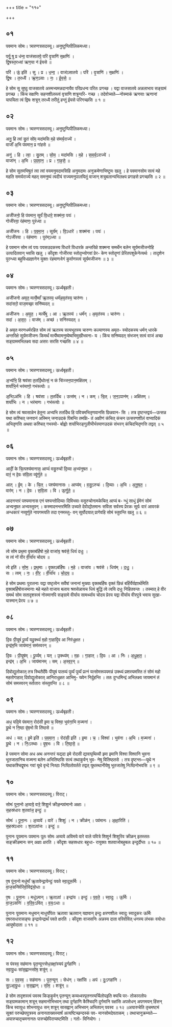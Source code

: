 +++
title = "११०"

+++


## ०१
पवमानः सोमः। त्र्यरुणत्रसदस्यू। अनुष्टुप्पिपीलिकमध्या।

पर्यू॒ षु प्र ध॑न्व॒ वाज॑सातये॒ परि॑ वृ॒त्राणि॑ स॒क्षणिः॑ ।  
द्वि॒षस्त॒रध्या॑ ऋण॒या न॑ ईयसे ॥

परि॑ । ऊं॒ इति॑ । सु । प्र । ध॒न्व॒ । वाज॑ऽसातये । परि॑ । वृ॒त्राणि॑ । स॒क्षणिः॑ ।  
द्वि॒षः । त॒रध्यै॑ । ऋ॒ण॒ऽयाः । नः॒ । ई॒य॒से॒ ॥

हे सोम सु सुष्ठु वाजसातये अस्मभ्यमन्नदानायैव परिप्रधन्व परितः प्रगच्छ । यद्वा वाजसातये अन्नलाभाय सङ्ग्रामं प्रगच्छ । किंच सक्षणिः सहनशीलस्त्वं वृत्राणि शत्रून्परि- गच्छ । तदेवोच्यते—नोस्माकं ऋणयाः ऋणानां यापयिता त्वं द्विषः शत्रून् तरध्यै तरीतुं हन्तुं ईयसे परिगच्छसि ॥ १ ॥

## ०२
पवमानः सोमः। त्र्यरुणत्रसदस्यू। अनुष्टुप्पिपीलिकमध्या।

अनु॒ हि त्वा॑ सु॒तं सो॑म॒ मदा॑मसि म॒हे स॑मर्य॒राज्ये॑ ।  
वाजाँ॑ अ॒भि प॑वमान॒ प्र गा॑हसे ॥

अनु॑ । हि । त्वा॒ । सु॒तम् । सो॒म॒ । मदा॑मसि । म॒हे । स॒म॒र्य॒ऽराज्ये॑ ।  
वाजा॑न् । अ॒भि । प॒व॒मा॒न॒ । प्र । गा॒ह॒से॒ ॥

हे सोम सुतमभिषुतं त्वा त्वां वयमनुमदामसिहि अनुमदामः अनुक्रमेणाभिष्टुमः खलु । हे पवमानसोम सत्वं महे महति समर्यराज्ये महत् समनुष्यं त्वदीयं राज्यमनुपालयितुं वाजान् शत्रुबलान्यभिलक्ष्य प्रगाहसे प्रगच्छसि ॥ २ ॥

## ०३
पवमानः सोमः। त्र्यरुणत्रसदस्यू। अनुष्टुप्पिपीलिकमध्या।

अजी॑जनो॒ हि प॑वमान॒ सूर्यं॑ वि॒धारे॒ शक्म॑ना॒ पयः॑ ।  
गोजी॑रया॒ रंह॑माणः॒ पुरं॑ध्या ॥

अजी॑जनः । हि । प॒व॒मा॒न॒ । सूर्य॑म् । वि॒ऽधारे॑ । शक्म॑ना । पयः॑ ।  
गोऽजी॑रया । रंह॑माणः । पुर॑म्ऽध्या ॥

हे पवमान सोम त्वं पयः पयसउदकस्य विधारे विधारके अन्तरिक्षे शक्मना समर्थेन बलेन सूर्यमजीजनोहि उत्पादितवान् भवसि खलु । कीदृशः गोजीरया स्तोतृभ्योगवां प्रेर- केण स्तोतॄणां प्रेरितपशुकेनेत्यर्थः । तादृशेन पुरन्ध्या बहुविधप्रज्ञानेन युक्तः रंहमाणःवेगं कुर्वाणस्त्वं सूर्यमजीजनः ॥ ३ ॥

## ०४
पवमानः सोमः। त्र्यरुणत्रसदस्यू। ऊर्ध्वबृहती।

अजी॑जनो अमृत॒ मर्त्ये॒ष्वाँ ऋ॒तस्य॒ धर्म॑न्न॒मृत॑स्य॒ चारु॑णः ।  
सदा॑सरो॒ वाज॒मच्छा॒ सनि॑ष्यदत् ॥

अजी॑जनः । अ॒मृ॒त॒ । मर्त्ये॑षु । आ । ऋ॒तस्य॑ । धर्म॑न् । अ॒मृत॑स्य । चारु॑णः ।  
सदा॑ । अ॒स॒रः॒ । वाज॑म् । अच्छ॑ । सनि॑स्यदत् ॥

हे अमृत मरणधर्मरहित सोम त्वं ऋतस्य सत्यभूतस्य चारुणः कल्याणस्य अमृत- स्योदकस्य धर्मन् धारके अन्तरिक्षे सूर्यमजीजनः किमर्थं मर्त्येष्वामनुष्येष्वभिमुखीभवना- य । किंच सनिष्यदत् संभजन् सत्वं वाजं अच्छ सङ्ग्राममभिलक्ष्य सदा असरः सरसि गच्छसि ॥ ४ ॥

## ०५
पवमानः सोमः। त्र्यरुणत्रसदस्यू। ऊर्ध्वबृहती।

अ॒भ्य॑भि॒ हि श्रव॑सा त॒तर्दि॒थोत्सं॒ न कं चि॑ज्जन॒पान॒मक्षि॑तम् ।  
शर्या॑भि॒र्न भर॑माणो॒ गभ॑स्त्योः ॥

अ॒भिऽअ॑भि । हि । श्रव॑सा । त॒तर्दि॑थ । उत्स॑म् । न । कम् । चि॒त् । ज॒न॒ऽपान॑म् । अक्षि॑तम् ।  
शर्या॑भिः । न । भर॑माणः । गभ॑स्त्योः ॥

हे सोम त्वं श्रवसान्नेन हेतुना अभ्यभि ततर्दिथ हि पवित्रमभितृणवानसि छिन्नवान- सि । तत्र दृष्टन्तद्वयं—उत्सन्न यथा कश्चित् जनपानं अस्मिन् जनाउदकं पिबन्ति तमक्षि- तं अक्षीणं कंचित् कंचन उत्सरणशीलं वाप्यादिकं अभितृणत्ति अथवा कश्चित् गभस्यो- र्बाह्वोः शर्याभिरङ्गुलीभीर्भरमाणउदकं संभरन् कंचिदभितृणत्ति तद्वत् ॥ ५ ॥

## ०६
पवमानः सोमः। त्र्यरुणत्रसदस्यू। ऊर्ध्वबृहती।

आदीं॒ के चि॒त्पश्य॑मानास॒ आप्यं॑ वसु॒रुचो॑ दि॒व्या अ॒भ्य॑नूषत ।  
वारं॒ न दे॒वः स॑वि॒ता व्यू॑र्णुते ॥

आत् । ई॒म् । के । चि॒त् । पश्य॑मानासः । आप्य॑म् । व॒सु॒ऽरुचः॑ । दि॒व्याः । अ॒भि । अ॒नू॒ष॒त॒ ।  
वार॑म् । न । दे॒वः । स॒वि॒ता । वि । ऊ॒र्णु॒ते॒ ॥

आदनन्तरं पश्यमानास एनं पश्यन्तोदिव्याः दिविभवाः वसुरुचोनामकेचित् आप्यं ब- न्धुं साधुं ईमेनं सोमं अभ्यनूषत अभ्यस्तुवन् । कस्मादनन्तरमिति उच्यते देवोद्योतमानः सविता सर्वस्य प्रेरकः सूर्यः वारं आवरकं अन्धकारं नव्यूर्णुते नापगमयति तदा एनमस्तु- वन् सूर्योदयात् प्रागेवहि सोमं स्तुवन्ति खलु ॥ ६ ॥

## ०७
पवमानः सोमः। त्र्यरुणत्रसदस्यू। ऊर्ध्वबृहती।

त्वे सो॑म प्रथ॒मा वृ॒क्तब॑र्हिषो म॒हे वाजा॑य॒ श्रव॑से॒ धियं॑ दधुः ।  
स त्वं नो॑ वीर वी॒र्या॑य चोदय ॥

त्वे इति॑ । सो॒म॒ । प्र॒थ॒माः । वृ॒क्तऽब॑र्हिषः । म॒हे । वाजा॑य । श्रव॑से । धिय॑म् । द॒धुः॒ ।  
सः । त्वम् । नः॒ । वी॒र॒ । वी॒र्या॑य । चो॒द॒य॒ ॥

हे सोम प्रथमाः पुरातनाः यद्वा यष्टृत्वेन सर्वेषां जनानां मुख्याः वृक्तबर्हिषः वृक्तं छिन्नं बर्हिर्येर्यज्ञार्थमिति वृक्तबर्हिषोयजमानाः महे महते वाजाय बलाय श्रवसेन्नायच धियं बुद्धिं त्वे त्वयि दधुः निहितवन्तः । तस्मात् हे वीर समर्थ सोम सतादृशस्त्वं नोस्मानपि सङ्ग्रामे वीर्याय सामर्थ्याय चोदय प्रेरय यद्वा वीर्याय वीरपुत्रे भवाय सुखा- यास्मान् प्रेरय ॥ ७ ॥

## ०८
पवमानः सोमः। त्र्यरुणत्रसदस्यू। ऊर्ध्वबृहती।

दि॒वः पी॒यूषं॑ पू॒र्व्यं यदु॒क्थ्यं॑ म॒हो गा॒हाद्दि॒व आ निर॑धुक्षत ।  
इन्द्र॑म॒भि जाय॑मानं॒ सम॑स्वरन् ॥

दि॒वः । पी॒यूष॑म् । पू॒र्व्यम् । यत् । उ॒क्थ्य॑म् । म॒हः । गा॒हात् । दि॒वः । आ । निः । अ॒धु॒क्ष॒त॒ ।  
इन्द्र॑म् । अ॒भि । जाय॑मानम् । सम् । अ॒स्व॒र॒न् ॥

दिवोद्युलोकात् तत्र स्थितैर्देवैः पीयूषं पातव्यं पूर्व्यं पूर्व्यं प्रत्नं यत्सोमरूपपमन्नं उक्थ्यं प्रशस्यमस्ति तं सोमं महो महतोगाहात् दिवोद्युलोकात् आनिराधुक्षत आभिमु- ख्येन निर्दुहन्ति । ततः दुग्धमिन्द्रं अभिलक्ष्य जायमानं तं सोमं समस्वरन् स्तोतारः संस्तुवन्ति ॥ ८ ॥

## ०९
पवमानः सोमः। त्र्यरुणत्रसदस्यू। ऊर्ध्वबृहती।

अध॒ यदि॒मे प॑वमान॒ रोद॑सी इ॒मा च॒ विश्वा॒ भुव॑ना॒भि म॒ज्मना॑ ।  
यू॒थे न नि॒ष्ठा वृ॑ष॒भो वि ति॑ष्ठसे ॥

अध॑ । यत् । इ॒मे इति॑ । प॒व॒मा॒न॒ । रोद॑सी॒ इति॑ । इ॒मा । च॒ । विश्वा॑ । भुव॑ना । अ॒भि । म॒ज्मना॑ ।  
यू॒थे । न । निः॒ऽस्थाः । वृ॒ष॒भः । वि । ति॒ष्ठ॒से॒ ॥

हे पवमान सोमा अध अथ अनन्तरं यद्यदा इमे रोदसी द्यावापृथिव्यौ इमा इमानि विश्वा विश्वानि भुवना भूतजातानिच मज्मना बलेन अभितिष्ठसि सत्वं तथाकुर्वन् भुव- नेषु वितिष्ठतसे । तत्र दृष्टन्तः—यूथे न यथाकश्चिद्वृषभः गवां यूथे वृन्दे निःष्ठाः निःष्ठितोवर्तते तद्वत् यूथस्थानीयेषु भूतजातेषु निःष्ठिनोभवसि ॥ ९ ॥

## १०
पवमानः सोमः। त्र्यरुणत्रसदस्यू। विराट्।

सोमः॑ पुना॒नो अ॒व्यये॒ वारे॒ शिशु॒र्न क्रीळ॒न्पव॑मानो अक्षाः ।  
स॒हस्र॑धारः श॒तवा॑ज॒ इन्दुः॑ ॥

सोमः॑ । पु॒ना॒नः । अ॒व्यये॑ । वारे॑ । शिशुः॑ । न । क्रीळ॑न् । पव॑मानः । अ॒क्षा॒रिति॑ ।  
स॒हस्र॑ऽधारः । श॒तऽवा॑जः । इन्दुः॑ ॥

पुनानः पूयमानः पवमानः पूतः सोमः अव्यये अविमये वारे वाले पवित्रे शिशुर्न शिशुरिव क्रीळन् इतस्ततः सङ्क्रीडमानः सन् अक्षाः क्षरति । कीदृशः सहस्रधारः बहुधा- रायुक्तः शतवाजोबहुबलः इन्दुर्दीप्तः ॥ १० ॥

## ११
पवमानः सोमः। त्र्यरुणत्रसदस्यू। विराट्।

ए॒ष पु॑ना॒नो मधु॑माँ ऋ॒तावेन्द्रा॒येन्दुः॑ पवते स्वा॒दुरू॒र्मिः ।  
वा॒ज॒सनि॑र्वरिवो॒विद्व॑यो॒धाः ॥

ए॒षः । पु॒ना॒नः । मधु॑ऽमान् । ऋ॒तऽवा॑ । इन्द्रा॑य । इन्दुः॑ । प॒व॒ते॒ । स्वा॒दुः । ऊ॒र्मिः ।  
वा॒ज॒ऽसनिः॑ । व॒रि॒वः॒ऽवित् । व॒यः॒ऽधाः ॥

पुनानः पूयमानः मधुमान् माधुर्योपेतः ऋतावा ऋतवान् यज्ञवान् इन्दुः क्षरणशीलः स्वादुः स्वादुकरः ऊर्मिः एषरसधारासङ्घः इन्द्रायेन्द्रार्थं पवते क्षरति । कीदृशः वाजसनिः अन्नस्य दाता वरिवोवित् धनस्य लंभकः वयोधाः आयुषोदाता ॥ ११ ॥

## १२
पवमानः सोमः। त्र्यरुणत्रसदस्यू। विराट्।

स प॑वस्व॒ सह॑मानः पृत॒न्यून्त्सेध॒न्रक्षां॒स्यप॑ दु॒र्गहा॑णि ।  
स्वा॒यु॒धः सा॑स॒ह्वान्त्सो॑म॒ शत्रू॑न् ॥

सः । प॒व॒स्व॒ । सह॑मानः । पृ॒त॒न्यून् । सेध॑न् । रक्षां॑सि । अप॑ । दुः॒ऽगहा॑नि ।  
सु॒ऽआ॒यु॒धः । स॒स॒ह्वान् । सो॒म॒ । शत्रू॑न् ॥

हे सोम तादृशस्त्वं पवस्व किङ्कुर्वन् पृतन्यून् कव्यध्वरपृतनस्यर्चिलोपइति क्यचि पर- तोकारलोपः सङ्ग्रामकामान् शत्रून् सहमानोभिभवन् तथा दुर्गहाणि कैश्चिदगि दुर्गमानि रक्षांसि अपसेधन् अपगमयन् हिंसन् किंच स्वायुधः शोभनायुधः सन् शत्रून् सासह्वान् अभिभवन् अभितपन् पवस्व ॥ १२ ॥अयारुचेति तृचमष्टमं सूक्तं परुच्छेपपुत्रस्य अनानताख्यस्यार्षं अत्यष्टिच्छन्दस्कं पव- मानसोमदेवताकम् । तथाचानुक्रम्यते—अयारुचातृचमनानतः पारुच्छेपिराप्यष्टमिति । गतो- विनियोगः ।